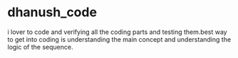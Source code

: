 # dhanush_code
i lover to code and verifying all the coding parts and testing them.best way to get into coding is understanding the main concept and understanding the logic of the sequence.
